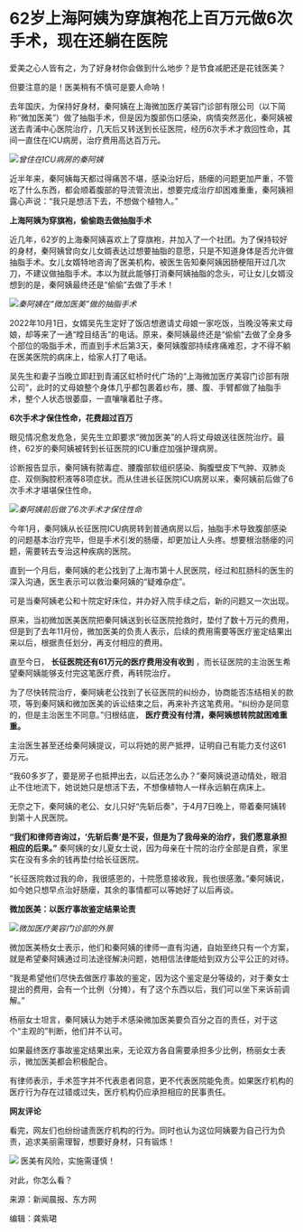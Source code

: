 # 62岁上海阿姨为穿旗袍花上百万元做6次手术，现在还躺在医院

爱美之心人皆有之，为了好身材你会做到什么地步？是节食减肥还是花钱医美？

但要注意的是！医美稍有不慎可是要人命呐！

去年国庆，为保持好身材，秦阿姨在上海微加医疗美容门诊部有限公司（以下简称“微加医美”）做了抽脂手术，但是因为腹部伤口感染，病情突然恶化，秦阿姨被送去青浦中心医院治疗，几天后又转送到长征医院，经历6次手术才救回性命，其间一直住在ICU病房，治疗费用高达百万元。

![](https://inews.gtimg.com/om_bt/O8t8MuTfH-1jEAtRQ84LwJAyva6JmNz4Mtr6TT2nQTrqAAA/1000)_曾住在ICU病房的秦阿姨_

近半年来，秦阿姨每天都过得痛苦不堪，感染治好后，肠瘘的问题更加严重，不管吃了什么东西，都会顺着腹部的导流管流出，想要完成治疗却困难重重，秦阿姨袒露心声说：“我只是想活下去，不想做个植物人。”

**上海阿姨为穿旗袍，偷偷跑去做抽脂手术**

近几年，62岁的上海秦阿姨喜欢上了穿旗袍，并加入了一个社团。为了保持较好的身材，秦阿姨曾向女儿女婿表达过想要抽脂的意愿，只是不知道身体是否允许做抽脂手术。女儿女婿特地咨询了医美机构，被医生告知秦阿姨因肠梗阻开过几次刀，不建议做抽脂手术。本以为就此能够打消秦阿姨抽脂的念头，可让女儿女婿没想到的是，秦阿姨最终还是“偷偷”去做了手术！

![](https://inews.gtimg.com/om_bt/OHkFzrPHN1W69YwCYvsjkTcCHfJoHDkEwUoVMtxJKFNDAAA/1000)_秦阿姨在“微加医美”做的抽脂手术_

2022年10月1日，女婿吴先生定好了饭店想邀请丈母娘一家吃饭，当晚没等来丈母娘，却等来了一通“瞠目结舌”的电话。原来，秦阿姨最终还是“偷偷”去做了全身多个部位的吸脂手术，而直到手术后第3天，秦阿姨腹部持续疼痛难忍，才不得不躺在医美医院的病床上，给家人打了电话。

吴先生和妻子当晚立即赶到青浦区虹桥时代广场的“上海微加医疗美容门诊部有限公司”，此时的丈母娘整个身体几乎都包裹着纱布，腰、腹、手臂都做了抽脂手术，整个人状态很萎靡，一直嚷嚷着肚子疼。

**6次手术才保住性命，花费超过百万**

眼见情况愈发危急，吴先生立即要求“微加医美”的人将丈母娘送往医院治疗。最终，62岁的秦阿姨被转到长征医院的ICU重症加强护理病房。

诊断报告显示，秦阿姨有脓毒症、腰腹部软组织感染、胸腹壁皮下气肿、双肺炎症、双侧胸腔积液等8项症状。而从住进长征医院ICU病房以来，秦阿姨前后做了6次手术才堪堪保住性命。

![](https://inews.gtimg.com/om_bt/Ot6HeV1IxTPCpeo_Nm2EEGM51zNQTfWkwYAvz0ojuxyZ0AA/1000)_秦阿姨前后做了6次手术才保住性命_

今年1月，秦阿姨从长征医院ICU病房转到普通病房以后，抽脂手术导致腹部感染的问题基本治疗完毕，但是手术引发的肠瘘，却更加让人头疼。想要根治肠瘘的问题，需要转去专治这种疾病的医院。

直到一个月后，秦阿姨的老公找到了上海市第十人民医院，经过和肛肠科的医生的深入沟通，医生表示可以救治秦阿姨的“疑难杂症”。

可是当秦阿姨老公和十院定好床位，并办好入院手续之后，新的问题又一次出现。

原来，当初微加医美医院把秦阿姨送到长征医院抢救时，垫付了数十万元的费用，但是到了去年11月份，微加医美的负责人表示，后续的费用需要等医疗鉴定结果出来以后，根据责任划分，再支付相应的费用。

直至今日， **长征医院还有61万元的医疗费用没有收到** ，而长征医院的主治医生希望秦阿姨能够支付完这笔医疗费，再转院治疗。

为了尽快转院治疗，秦阿姨老公找到了长征医院的纠纷办，协商能否冻结相关的款项，等到秦阿姨和微加医美的诉讼结束之后，再来补齐这笔费用。“纠纷办是同意的，但是主治医生不同意。”归根结底，
**医疗费没有付清，秦阿姨想转院就困难重重。**

主治医生甚至还给秦阿姨提议，可以将她的房产抵押，证明自己有能力支付这61万元。

“我60多岁了，要是房子也抵押出去，以后还怎么办？”秦阿姨说道动情处，眼泪止不住地流下，她说她只是想活下去，不想像植物人一样永远躺在病床上。

无奈之下，秦阿姨的老公、女儿只好“先斩后奏”，于4月7日晚上，带着秦阿姨转到第十人民医院。

**“我们和律师咨询过，‘先斩后奏’是不妥，但是为了我母亲的治疗，我们愿意承担相应的后果。”**
秦阿姨的女儿夏女士说，因为母亲在十院的治疗全部是自费，家里实在没有多余的钱再垫付给长征医院。

“长征医院救过我的命，我很感恩的，十院愿意接收我，我也很感激。”秦阿姨说，如今她只想早点治好肠瘘，其余的事情都可以等她好了以后再谈。

**微加医美：以医疗事故鉴定结果论责**

![](https://inews.gtimg.com/om_bt/OFtQTe47saTOZygxrI-XBU7ZGkVUupXKPLDNCui09BAfwAA/1000)_微加医疗美容门诊部的外景_

微加医美杨女士表示，他们和秦阿姨的律师一直有沟通，自始至终只有一个方案，就是希望秦阿姨通过司法途径解决问题，她相信法律能给到双方公平公正的对待。

“我是希望他们尽快去做医疗事故的鉴定，因为这个鉴定是分等级的，对于秦女士提出的费用，会有一个比例（分摊），有了这个东西以后，我们可以坐下来诉前调解。”

杨丽女士坦言，秦阿姨认为她手术感染微加医美要负百分之百的责任，对于这个“主观的”判断，他们并不认可。

如果最终医疗事故鉴定结果出来，无论双方各自需要承担多少比例，杨丽女士表示，微加医美都会积极配合。

有律师表示，手术签字并不代表患者同意，更不代表医院能免责。如果医疗机构的医疗行为存在过错或过失，医疗机构仍应承担相应的民事责任。

**网友评论**

看完，网友们也纷纷谴责医疗机构的行为。同时也认为这位阿姨要为自己行为负责，追求美丽需理智，想要好身材，只有锻炼！

![](https://inews.gtimg.com/om_bt/OViTM2g7pQ29dSXWo1V7bdl9ADVaBX7TD6SJY1EJ_jI3IAA/1000)
医美有风险，实施需谨慎！

对此，你怎么看？

来源：新闻晨报、东方网

编辑：龚紫珺

